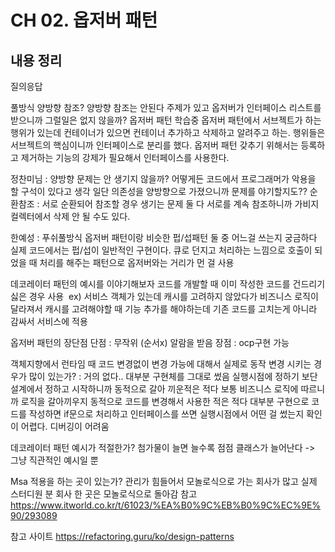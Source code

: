 # CH 02. 옵저버 패턴

## 내용 정리

질의응답

풀방식 양방향 참조?
양방향 참조는 안된다 주제가 있고 옵저버가  인터페이스 리스트를 받으니까 그럴일은 없지 않을까?
옵저버 패턴 학습중 옵저버 패턴에서 서브젝트가 하는 행위가 있는데 컨테이너가 있으면 컨테이너 추가하고 삭제하고 알려주고 하는. 행위들은 서브젝트의 핵심이니까 인터페이스로 분리를 했다. 옵저버 패턴 갖추기 위해서는 등록하고 제거하는 기능의 강제가 필요해서 인터페이스를 사용한다.

정찬미님 : 양방향 문제는 안 생기지 않을까?
어떻게든 코드에서 프로그래머가 악용을 할 구석이 있다고 생각 일단 의존성을 양방향으로 가졌으니까 문제를 야기할지도??
순환참조 : 서로 순환되어 참조할 경우 생기는 문제
둘 다 서로를 계속 참조하니까 가비지 컬렉터에서 삭제 안 될 수도 있다.

한예성 : 푸쉬풀방식 옵저버 패턴이랑 비슷한 펍/섭패턴 둘 중 어느걸 쓰는지 궁금하다
실제 코드에서는 펍/섭이 일반적인 구현이다.
큐로 던지고 처리하는 느낌으로 호출이 되었을 때 처리를 해주는 패턴으로 옵저버와는 거리가 먼 걸 사용

데코레이터 패턴의 예시를 이야기해보자
코드를 개발할 때 이미 작성한 코드를 건드리기 싫은 경우 사용  ex) 서비스 객체가 있는데 캐시를 고려하지 않았다가 비즈니스 로직이 달라져서 캐시를 고려해야할 때 기능 추가를 해야하는데 기존 코드를 고치는게 아니라 감싸서 서비스에 적용

옵저버 패턴의 장단점
단점 : 무작위 (순서x) 알람을 받음
장점 : ocp구현 가능

객체지향에서 런타임 때 코드 변경없이 변경 가능에 대해서
실제로 동작 변경 시키는 경우가 많이 있는가? : 거의 없다.. 대부분 구현체를 그대로 썼음 실행시점에 정하기 보단 설계에서 정하고 시작하니까 동적으로 갈아 끼운적은 적다
보통 비즈니스 로직에 따르니까 로직을 갈아끼우지 동적으로 코드를 변경해서 사용한 적은 적다
대부분 구현으로 코드를 작성하면 if문으로 처리하고 인터페이스를 쓰면 실행시점에서 어떤 걸 썼는지 확인이 어렵다. 디버깅이 어려움

데코레이터 패턴 예시가 적절한가?
첨가물이 늘면 늘수록 점점 클래스가 늘어난다 -> 그냥 직관적인 예시일 뿐

Msa 적용을 하는 곳이 있는가?
관리가 힘들어서 모놀로식으로 가는 회사가 많고 실제 스터디원 분 회사 한 곳은 모놀로식으로 돌아감
참고 https://www.itworld.co.kr/t/61023/%EA%B0%9C%EB%B0%9C%EC%9E%90/293089

참고 사이트
https://refactoring.guru/ko/design-patterns
